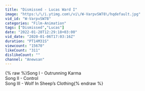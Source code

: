 ```yaml
---
title: "Dismissed - Lucas Ward I"
image: "https:\/\/i.ytimg.com\/vi\/W-VarpvSW78\/hqdefault.jpg"
vid_id: "W-VarpvSW78"
categories: "Film-Animation"
tags: ["Dismissed","Lucas"]
date: "2022-01-28T12:29:18+03:00"
vid_date: "2020-01-06T17:03:16Z"
duration: "PT14M31S"
viewcount: "15670"
likeCount: "311"
dislikeCount: ""
channel: "Anewsan"
---
```

{% raw %}Song I - Outrunning Karma<br />Song II - Control<br />Song III - Wolf In Sheep’s Clothing{% endraw %}
